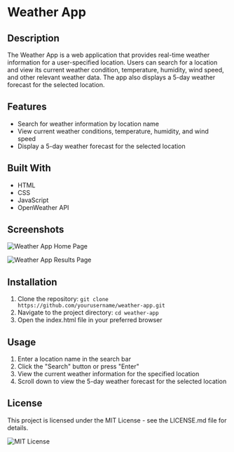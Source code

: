 # Weather App

## Description

The Weather App is a web application that provides real-time weather information for a user-specified location. Users can search for a location and view its current weather condition, temperature, humidity, wind speed, and other relevant weather data. The app also displays a 5-day weather forecast for the selected location.

## Features

- Search for weather information by location name
- View current weather conditions, temperature, humidity, and wind speed
- Display a 5-day weather forecast for the selected location

## Built With

- HTML
- CSS
- JavaScript
- OpenWeather API

## Screenshots

![Weather App Home Page](/screenshots/home.png)

![Weather App Results Page](/screenshots/results.png)

## Installation

1. Clone the repository: `git clone https://github.com/yourusername/weather-app.git`
2. Navigate to the project directory: `cd weather-app`
3. Open the index.html file in your preferred browser

## Usage

1. Enter a location name in the search bar
2. Click the "Search" button or press "Enter"
3. View the current weather information for the specified location
4. Scroll down to view the 5-day weather forecast for the selected location

## License

This project is licensed under the MIT License - see the LICENSE.md file for details.

![MIT License](https://img.shields.io/badge/License-MIT-yellow.svg)
